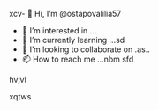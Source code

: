 xcv- 👋 Hi, I’m @ostapovalilia57
- 👀 I’m interested in ...
- 🌱 I’m currently learning ...sd
- 💞️ I’m looking to collaborate on .as..
- 📫 How to reach me ...nbm
sfd
<!---
ostapovalilia57/ostapovalilia57 is a ✨ special ✨ repository because its `README.md` (this file) appears on your GitHub profile.
You can click the Preview link to take a look at your changes.
--->hvjvl
xqtws
